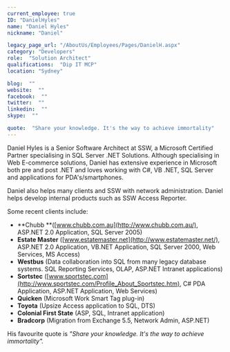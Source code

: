 ```yaml
---
current_employee: true
ID: "DanielHyles"
name: "Daniel Hyles"
nickname: "Daniel"

legacy_page_url: "/AboutUs/Employees/Pages/DanielH.aspx"
category: "Developers"
role:  "Solution Architect"
qualifications:  "Dip IT MCP"
location: "Sydney"

blog:  ""
website:  ""
facebook:  ""
twitter:  ""
linkedin:  ""
skype:  ""

quote:  "Share your knowledge. It's the way to achieve immortality"
---
```


Daniel Hyles is a Senior Software Architect at SSW, a Microsoft Certified Partner specialising in SQL Server .NET Solutions. Although specialising in Web E-commerce solutions, Daniel has extensive experience in Microsoft both pre and post .NET and loves working with C#, VB .NET, SQL Server and applications for PDA's/smartphones.

Daniel also helps many clients and SSW with network administration. Daniel helps develop internal products such as SSW Access Reporter.

Some recent clients include:

*   **Chubb **([www.chubb.com.au](http://www.chubb.com.au/), ASP.NET 2.0 Application, SQL Server 2005)
*   **Estate Master** ([www.estatemaster.net](http://www.estatemaster.net/), ASP.NET 2.0 Application, VB.NET Application, SQL Server 2000, Web Services, MS Access) 
*   **Westbus** (Data collaboration into SQL from many legacy database systems. SQL Reporting Services, OLAP, ASP.NET Intranet applications) 
*   **Sortstec** ([www.sportstec.com](http://www.sportstec.com/Profile_About_Sportstec.htm), C# PDA Application, ASP.NET Application, Web Services) 
*   **Quicken** (Microsoft Work Smart Tag plug-in) 
*   **Toyota** (Upsize Access application to SQL, DTS) 
*   **Colonial First State** (ASP, SQL, Intranet application) 
*   **Bradcorp** (Migration from Exchange 5.5, Network Admin, ASP.NET) 

His favourite quote is *"Share your knowledge. It's the way to achieve immortality".*